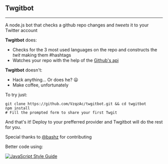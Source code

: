 ## Twgitbot ##
----------
A node.js bot that checks a github repo changes and  *tweets* it to your Twitter account

**Twgitbot** does:

 - Checks for the 3 most used languages on the repo and constructs the *twit* making them #hashtags
 - Watches your repo with the help of the [Github's api](https://developer.github.com/v3/)

**Twgitbot** doesn't:

 - Hack anything... Or does he? :frowning:
 - Make coffee, unfortunately

To try just:

    git clone https://github.com/VzqzAc/twgitbot.git && cd twgitbot
    npm install
    # Fill the prompted form to share your first Twgit
 And that's it! Deploy to your prefferred provider and Twgitbot will do the rest for you.

Special thanks to [@bashz](https://github.com/bashz) for contributing

Better code using:

[![JavaScript Style Guide](https://cdn.rawgit.com/feross/standard/master/badge.svg)](https://github.com/feross/standard)
